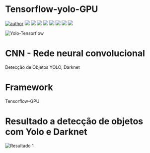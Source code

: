 # Tensorflow-yolo-GPU

[![author](https://img.shields.io/badge/author-RafaelGallo-red.svg)](https://github.com/RafaelGallo?tab=repositories) [![](https://img.shields.io/badge/python-3.7+-blue.svg)](https://www.python.org/downloads/release/python-374/) 
[![](https://img.shields.io/badge/Opencv-blue.svg)](https://docs.opencv.org/master/index.html) [![](https://img.shields.io/badge/Tensorflow-GPU-orange.svg)](https://www.tensorflow.org/install/gpu?hl=pt-br) [![](https://img.shields.io/badge/Matplotlib-orange.svg)](https://matplotlib.org/) 
[![](https://img.shields.io/badge/CUDA-green.svg)](https://developer.nvidia.com/cuda-zone) [![](https://img.shields.io/badge/NVIDIA-green.svg)](https://www.nvidia.com/pt-br/)
[![](https://img.shields.io/badge/Yolo-purple.svg)](https://pjreddie.com/darknet/yolo/) [![](https://img.shields.io/badge/Darknet-black.svg)](https://github.com/pjreddie/darknet)


![Yolo-Tensorflow](https://github.com/RafaelGallo/Tensorflow-yolo-GPU/blob/main/Capturar2.PNG)

# CNN - Rede neural convolucional 
Detecção de Objetos YOLO, Darknet 

# Framework
Tensorflow-GPU

# Resultado a detecção de objetos com Yolo e Darknet
![Resultado 1](https://github.com/RafaelGallo/Tensorflow-yolo-GPU/blob/main/Capturar.PNG)
